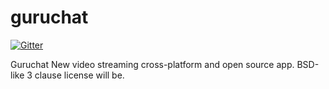 guruchat
========

[![Gitter](https://badges.gitter.im/Join%20Chat.svg)](https://gitter.im/avesus/guruchat?utm_source=badge&utm_medium=badge&utm_campaign=pr-badge&utm_content=badge)

Guruchat
New video streaming cross-platform and open source app. BSD-like 3 clause license will be.
